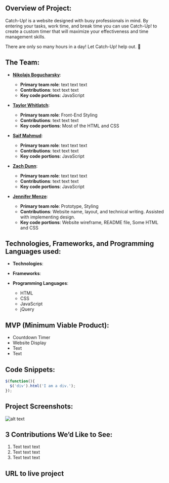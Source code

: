 ## Overview of Project:
Catch-Up! is a website designed with busy professionals in mind. By entering your tasks, work time, and break time you can use Catch-Up! to create a custom timer that will maximize your effectiveness and time management skills. 

There are only so many hours in a day! Let Catch-Up! help out. :tomato: 

## The Team:
* **[Nikolajs Bogucharsky](https://github.com/niktechnopro)**: 
	* **Primary team role**: text text text
  	* **Contributions**:  text text text 
  	* **Key code portions**: JavaScript

* **[Taylor Whitlatch](https://github.com/TaylorWhitlatch)**: 
	* **Primary team role**: Front-End Styling
  	* **Contributions**:  text text text 
  	* **Key code portions**: Most of the HTML and CSS

* **[Saif Mahmud](https://github.com/saiftg)**:
	* **Primary team role**: text text text
  	* **Contributions**:  text text text 
  	* **Key code portions**: JavaScript 

* **[Zach Dunn](https://github.com/ZachDunn8)**: 
	* **Primary team role**: text text text
  	* **Contributions**:  text text text 
  	* **Key code portions**: JavaScript

* **[Jennifer Menze](https://github.com/jamenze)**: 
  	* **Primary team role**: Prototype, Styling
  	* **Contributions**:  Website name, layout, and technical writing. Assisted with implementing design.
  	* **Key code portions**: Website wireframe, README file, Some HTML and CSS


## Technologies, Frameworks, and Programming Languages used:
* **Technologies**:

* **Frameworks**:


* **Programming Languages**:
	* HTML
	* CSS
	* JavaScript
	* jQuery

## MVP (Minimum Viable Product):
* Countdown Timer
* Website Display
* Text
* Text


## Code Snippets:
```javascript
$(function(){
  $('div').html('I am a div.');
});
```

## Project Screenshots:
![alt text](https://i.pinimg.com/736x/02/a7/8a/02a78a1d9c8a6c94ecb633f7cfe6b849--smile-funny-stuff.jpg "Not the real image | do not use")

## 3 Contributions We’d Like to See:
1. Text text text
2. Text text text
3. Text text text

## URL to live project
